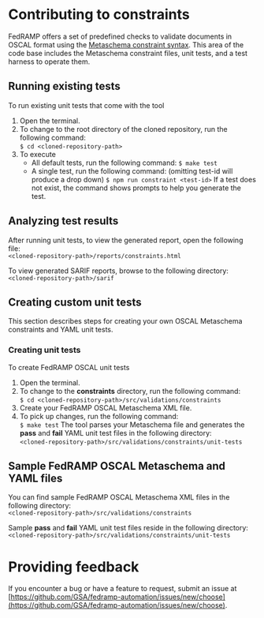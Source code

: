 # Contributing to constraints

FedRAMP offers a set of predefined checks to validate documents in OSCAL format using the [Metaschema constraint syntax](https://pages.nist.gov/metaschema/specification/syntax/constraints/). This area of the code base includes the Metaschema constraint files, unit tests, and a test harness to operate them. 

## Running existing tests

To run existing unit tests that come with the tool

1. Open the terminal.  
2. To change to the root directory of the cloned repository, run the following command:  
   `$ cd <cloned-repository-path>`  
3. To execute  
   * All default tests, run the following command:
   `$ make test`
   * A single test, run the following command: (omitting test-id will produce a drop down)
   `$ npm run constraint <test-id>`
  If a test does not exist, the command shows prompts to help you generate the test.

## Analyzing test results
After running unit tests, to view the generated report, open the following file:  
`<cloned-repository-path>/reports/constraints.html`

To view generated SARIF reports, browse to the following directory:  
`<cloned-repository-path>/sarif`

## Creating custom unit tests
This section describes steps for creating your own OSCAL Metaschema constraints and YAML unit tests.  

### Creating unit tests
To create FedRAMP OSCAL unit tests
1. Open the terminal.  
2. To change to the **constraints** directory, run the following command:  
   `$ cd <cloned-repository-path>/src/validations/constraints`  
3. Create your FedRAMP OSCAL Metaschema XML file.  
4. To pick up changes, run the following command:  
   `$ make test`
The tool parses your Metaschema file and generates the **pass** and **fail** YAML unit test files in the following directory:  
`<cloned-repository-path>/src/validations/constraints/unit-tests`

## Sample FedRAMP OSCAL Metaschema and YAML files
You can find sample FedRAMP OSCAL Metaschema XML files in the following directory:  
`<cloned-repository-path>/src/validations/constraints`

Sample **pass** and **fail** YAML unit test files reside in the following directory:  
`<cloned-repository-path>/src/validations/constraints/unit-tests`

# Providing feedback
If you encounter a bug or have a feature to request, submit an issue at [https://github.com/GSA/fedramp-automation/issues/new/choose](https://github.com/GSA/fedramp-automation/issues/new/choose).  

